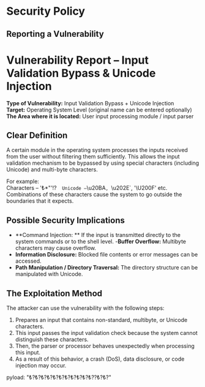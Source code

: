 # Security Policy

## Reporting a Vulnerability

# Vulnerability Report – Input Validation Bypass & Unicode Injection

**Type of Vulnerability:** Input Validation Bypass + Unicode Injection  
**Target:** Operating System Level (original name can be entered optionally)  
**The Area where it is located:** User input processing module / input parser

## Clear Definition

A certain module in the operating system processes the inputs received from the user without filtering them sufficiently. This allows the input validation mechanism to be bypassed by using special characters (including Unicode) and multi-byte characters.

For example:  
Characters – '₺*"'!?`  
Unicode – `\u20BA`, `\u202E`, '\U200F' etc.  
Combinations of these characters cause the system to go outside the boundaries that it expects.

## Possible Security Implications

- **Command Injection: ** If the input is transmitted directly to the system commands or to the shell level.
-**Buffer Overflow:** Multibyte characters may cause overflow.
- **Information Disclosure:** Blocked file contents or error messages can be accessed.
- **Path Manipulation / Directory Traversal:** The directory structure can be manipulated with Unicode.

## The Exploitation Method

The attacker can use the vulnerability with the following steps:

1. Prepares an input that contains non-standard, multibyte, or Unicode characters.
2. This input passes the input validation check because the system cannot distinguish these characters.
3. Then, the parser or processor behaves unexpectedly when processing this input.
4. As a result of this behavior, a crash (DoS), data disclosure, or code injection may occur.

pyload:
"₺?₺?₺?₺?₺?₺?₺?₺?₺?₺?₺??₺?₺?"
